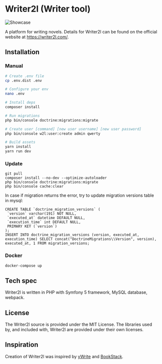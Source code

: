 # Writer2l (Writer tool)

![Showcase](https://writer2l.com/screen_2020_07_17.png)

A platform for writing novels. Details for Writer2l can be found on the official website at https://writer2l.com/.

## Installation
### Manual
``` bash
# Create .env file
cp .env.dist .env

# Configure your env
nano .env

# Install deps
composer install

# Run migrations
php bin/console doctrine:migrations:migrate

# Create user [command] [new user username] [new user password]
php bin/console w2l:user:create admin qwerty

# Build assets
yarn install
yarn run dev
```
### Update
```
git pull
composer install --no-dev --optimize-autoloader
php bin/console doctrine:migrations:migrate
php bin/console cache:clear
```
In case if migration returns the error, try to update migration versions table in mysql:
```
CREATE TABLE `doctrine_migration_versions` (
 `version` varchar(191) NOT NULL,
 `executed_at` datetime DEFAULT NULL,
 `execution_time` int DEFAULT NULL,
 PRIMARY KEY (`version`)
);
INSERT INTO doctrine_migration_versions (version, executed_at, execution_time) SELECT concat("DoctrineMigrations\\Version", version), executed_at, 1 FROM migration_versions;
```
### Docker
``` bash
docker-compose up
```
## Tech spec
Writer2l is written in PHP with Symfony 5 framework, MySQL database, webpack.

## License

The Writer2l source is provided under the MIT License. The libraries used by, and included with, Writer2l are provided under their own licenses.

## Inspiration

Creation of Writer2l was inspired by [yWrite](http://www.spacejock.com/yWriter6.html) and [BookStack](https://www.bookstackapp.com/).
